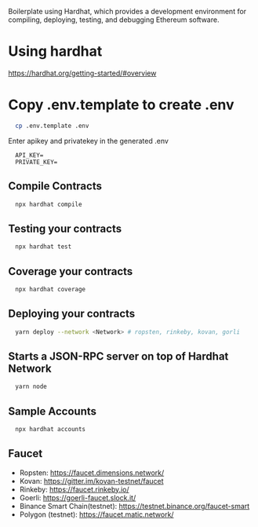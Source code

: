 Boilerplate using Hardhat, which provides a development environment for compiling, deploying, testing, and debugging Ethereum software.

# Using hardhat

https://hardhat.org/getting-started/#overview

# Copy .env.template to create .env

```zsh
  cp .env.template .env
```

Enter apikey and privatekey in the generated .env

```.env
  API_KEY=
  PRIVATE_KEY=
```

## Compile Contracts

```zsh
  npx hardhat compile
```

## Testing your contracts

```zsh
  npx hardhat test
```

## Coverage your contracts

```zsh
  npx hardhat coverage
```

## Deploying your contracts

```zsh
  yarn deploy --network <Network> # ropsten, rinkeby, kovan, gorli
```

## Starts a JSON-RPC server on top of Hardhat Network

```zsh
  yarn node
```

## Sample Accounts

```zsh
  npx hardhat accounts
```

## Faucet

- Ropsten: https://faucet.dimensions.network/
- Kovan: https://gitter.im/kovan-testnet/faucet
- Rinkeby: https://faucet.rinkeby.io/
- Goerli: https://goerli-faucet.slock.it/
- Binance Smart Chain(testnet): https://testnet.binance.org/faucet-smart
- Polygon (testnet): https://faucet.matic.network/
